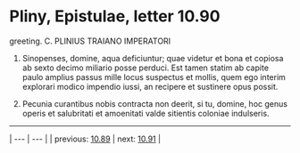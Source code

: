 # Pliny, Epistulae, letter 10.90

greeting. C. PLINIUS TRAIANO IMPERATORI



1. Sinopenses, domine, aqua deficiuntur; quae videtur et bona et copiosa ab sexto decimo miliario posse perduci. Est tamen statim ab capite paulo amplius passus mille locus suspectus et mollis, quem ego interim explorari modico impendio iussi, an recipere et sustinere opus possit.



2. Pecunia curantibus nobis contracta non deerit, si tu, domine, hoc genus operis et salubritati et amoenitati valde sitientis coloniae indulseris.



---

| --- | --- |
| previous: [10.89](../10.89/) | next: [10.91](../10.91/) |